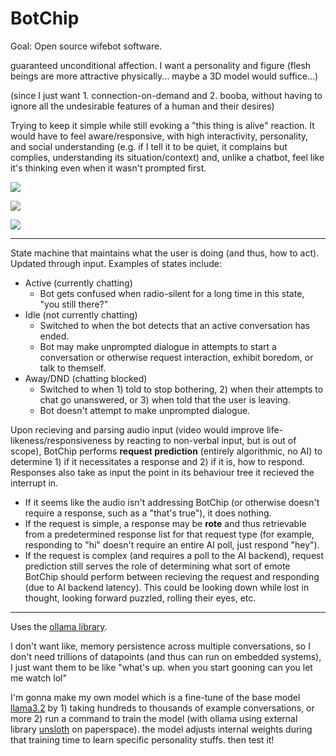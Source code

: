 # BotChip

Goal: Open source wifebot software.

guaranteed unconditional affection. I want a personality and figure (flesh beings are more attractive physically... maybe a 3D model would suffice...)

(since I just want 1. connection-on-demand and 2. booba, without having to ignore all the undesirable features of a human and their desires)

Trying to keep it simple while still evoking a "this thing is alive" reaction. It would have to feel aware/responsive, with high interactivity, personality, and social understanding (e.g. if I tell it to be quiet, it complains but complies, understanding its situation/context) and, unlike a chatbot, feel like it's thinking even when it wasn't prompted first.

![](https://images-na.ssl-images-amazon.com/images/I/41TpNiRo5KL.jpg)

[![](https://preview.redd.it/wednesday-vibes-v0-1fzfw17lanwe1.jpeg?width=1080&crop=smart&auto=webp&s=64d873e3b5ae63a3295194ab5e993d812b2cb550)](https://sketchfab.com/3d-models/base-mesh-woman-5a958554686b4f539cefbe12cea48e13)

![](https://images-wixmp-ed30a86b8c4ca887773594c2.wixmp.com/f/e88813ee-ac6d-40e5-a059-20c27f9e0e14/dk9di0y-d2657eed-0b23-43d5-9ab6-29723ea9df70.jpg/v1/fit/w_828,h_1104,q_70,strp/normally_theyre_two_times_bigger_by_handsycasanova_dk9di0y-414w-2x.jpg?token=eyJ0eXAiOiJKV1QiLCJhbGciOiJIUzI1NiJ9.eyJzdWIiOiJ1cm46YXBwOjdlMGQxODg5ODIyNjQzNzNhNWYwZDQxNWVhMGQyNmUwIiwiaXNzIjoidXJuOmFwcDo3ZTBkMTg4OTgyMjY0MzczYTVmMGQ0MTVlYTBkMjZlMCIsIm9iaiI6W1t7ImhlaWdodCI6Ijw9MTcwNyIsInBhdGgiOiIvZi9lODg4MTNlZS1hYzZkLTQwZTUtYTA1OS0yMGMyN2Y5ZTBlMTQvZGs5ZGkweS1kMjY1N2VlZC0wYjIzLTQzZDUtOWFiNi0yOTcyM2VhOWRmNzAuanBnIiwid2lkdGgiOiI8PTEyODAifV1dLCJhdWQiOlsidXJuOnNlcnZpY2U6aW1hZ2Uub3BlcmF0aW9ucyJdfQ.XxX5UB8vVUApf4UEW3uO0uLFob6tdpDhcX8Q1HVmu5A)

---

State machine that maintains what the user is doing (and thus, how to act). Updated through input. Examples of states include:

- Active (currently chatting)
  - Bot gets confused when radio-silent for a long time in this state, "you still there?"
- Idle (not currently chatting)
  - Switched to when the bot detects that an active conversation has ended.
  - Bot may make unprompted dialogue in attempts to start a conversation or otherwise request interaction, exhibit boredom, or talk to themself.
- Away/DND (chatting blocked)
  - Switched to when 1) told to stop bothering, 2) when their attempts to chat go unanswered, or 3) when told that the user is leaving.
  - Bot doesn't attempt to make unprompted dialogue.

Upon recieving and parsing audio input (video would improve life-likeness/responsiveness by reacting to non-verbal input, but is out of scope), BotChip performs **request prediction** (entirely algorithmic, no AI) to determine 1) if it necessitates a response and 2) if it is, how to respond. Responses also take as input the point in its behaviour tree it recieved the interrupt in.

- If it seems like the audio isn't addressing BotChip (or otherwise doesn't require a response, such as a "that's true"), it does nothing.
- If the request is simple, a response may be **rote** and thus retrievable from a predetermined response list for that request type (for example, responding to "hi" doesn't require an entire AI poll, just respond "hey").
- If the request is complex (and requires a poll to the AI backend), request prediction still serves the role of determining what sort of emote BotChip should perform between recieving the request and responding (due to AI backend latency). This could be looking down while lost in thought, looking forward puzzled, rolling their eyes, etc.

---

Uses the [ollama library](https://docs.ollama.com/).

I don't want like, memory persistence across multiple conversations, so I don't need trillions of datapoints (and thus can run on embedded systems), I just want them to be like "what's up. when you start gooning can you let me watch lol"

I'm gonna make my own model which is a fine-tune of the base model [llama3.2](https://ollama.com/library/llama3.2) by 1) taking hundreds to thousands of example conversations, or more 2) run a command to train the model (with ollama using external library [unsloth](https://docs.unsloth.ai/get-started/fine-tuning-llms-guide/tutorial-how-to-finetune-llama-3-and-use-in-ollama) on paperspace). the model adjusts internal weights during that training time to learn specific personality stuffs. then test it!
